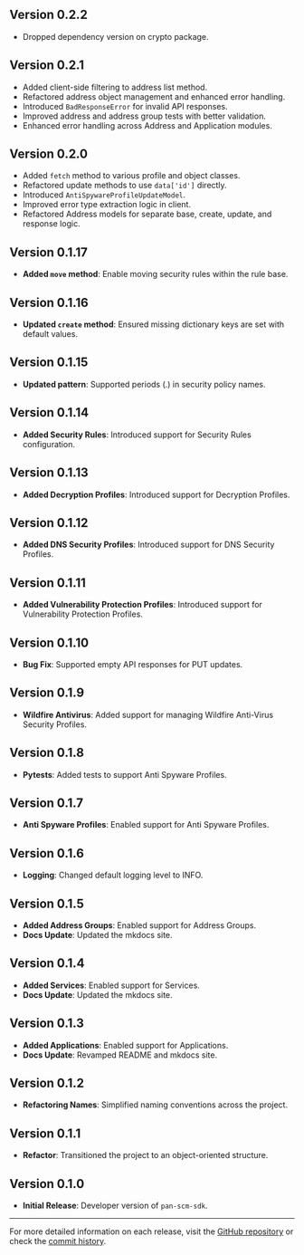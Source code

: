 ## Version 0.2.2

- Dropped dependency version on crypto package.

## Version 0.2.1

- Added client-side filtering to address list method.
- Refactored address object management and enhanced error handling.
- Introduced `BadResponseError` for invalid API responses.
- Improved address and address group tests with better validation.
- Enhanced error handling across Address and Application modules.

## Version 0.2.0

- Added `fetch` method to various profile and object classes.
- Refactored update methods to use `data['id']` directly.
- Introduced `AntiSpywareProfileUpdateModel`.
- Improved error type extraction logic in client.
- Refactored Address models for separate base, create, update, and response logic.

## Version 0.1.17

- **Added `move` method**: Enable moving security rules within the rule base.

## Version 0.1.16

- **Updated `create` method**: Ensured missing dictionary keys are set with default values.

## Version 0.1.15

- **Updated pattern**: Supported periods (.) in security policy names.

## Version 0.1.14

- **Added Security Rules**: Introduced support for Security Rules configuration.

## Version 0.1.13

- **Added Decryption Profiles**: Introduced support for Decryption Profiles.

## Version 0.1.12

- **Added DNS Security Profiles**: Introduced support for DNS Security Profiles.

## Version 0.1.11

- **Added Vulnerability Protection Profiles**: Introduced support for Vulnerability Protection Profiles.

## Version 0.1.10

- **Bug Fix**: Supported empty API responses for PUT updates.

## Version 0.1.9

- **Wildfire Antivirus**: Added support for managing Wildfire Anti-Virus Security Profiles.

## Version 0.1.8

- **Pytests**: Added tests to support Anti Spyware Profiles.

## Version 0.1.7

- **Anti Spyware Profiles**: Enabled support for Anti Spyware Profiles.

## Version 0.1.6

- **Logging**: Changed default logging level to INFO.

## Version 0.1.5

- **Added Address Groups**: Enabled support for Address Groups.
- **Docs Update**: Updated the mkdocs site.

## Version 0.1.4

- **Added Services**: Enabled support for Services.
- **Docs Update**: Updated the mkdocs site.

## Version 0.1.3

- **Added Applications**: Enabled support for Applications.
- **Docs Update**: Revamped README and mkdocs site.

## Version 0.1.2

- **Refactoring Names**: Simplified naming conventions across the project.

## Version 0.1.1

- **Refactor**: Transitioned the project to an object-oriented structure.

## Version 0.1.0

- **Initial Release**: Developer version of `pan-scm-sdk`.

---

For more detailed information on each release, visit the [GitHub repository](https://github.com/cdot65/pan-scm-sdk/releases) or check the [commit history](https://github.com/cdot65/pan-scm-sdk/commits/main).